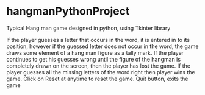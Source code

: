 # hangmanPythonProject
Typical Hang man game designed in python, using Tkinter library

If the player guesses a letter that occurs in the word, it is entered in to its position,
however if the guessed letter does not occur in the word, the game draws some element
of a hang man figure as a tally mark. If the player continues to get his guesses wrong
until the figure of the hangman is completely drawn on the screen, then the player has
lost the game. If the player guesses all the missing letters of the word right then player
wins the game.
Click on Reset at anytime to reset the game.
Quit button, exits the game
